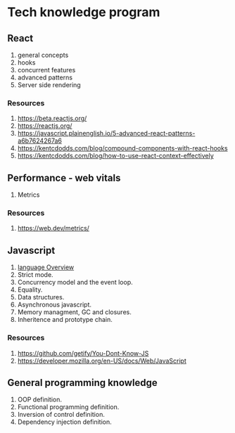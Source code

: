 # Tech knowledge program

## React

1. general concepts
2. hooks
3. concurrent features
4. advanced patterns
5. Server side rendering

### Resources

1. https://beta.reactjs.org/
2. https://reactjs.org/
3. https://javascript.plainenglish.io/5-advanced-react-patterns-a6b7624267a6
4. https://kentcdodds.com/blog/compound-components-with-react-hooks
5. https://kentcdodds.com/blog/how-to-use-react-context-effectively

## Performance - web vitals

1. Metrics

### Resources 

1. https://web.dev/metrics/

## Javascript

1. [language Overview](https://developer.mozilla.org/en-US/docs/Web/JavaScript)
2. Strict mode.
3. Concurrency model and the event loop.
4. Equality.
5. Data structures.
6. Asynchronous javascript.
7. Memory managment, GC and closures.
8. Inheritence and prototype chain.

### Resources 

1. https://github.com/getify/You-Dont-Know-JS
2. https://developer.mozilla.org/en-US/docs/Web/JavaScript

## General programming knowledge

1. OOP definition.
2. Functional programming definition.
3. Inversion of control definition.
4. Dependency injection definition.
